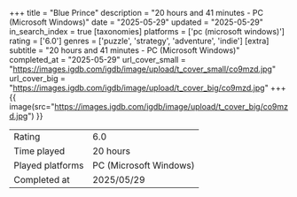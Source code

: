+++
title = "Blue Prince"
description = "20 hours and 41 minutes - PC (Microsoft Windows)"
date = "2025-05-29"
updated = "2025-05-29"
in_search_index = true
[taxonomies]
platforms = ['pc (microsoft windows)']
rating = ['6.0']
genres = ['puzzle', 'strategy', 'adventure', 'indie']
[extra]
subtitle = "20 hours and 41 minutes - PC (Microsoft Windows)"
completed_at = "2025-05-29"
url_cover_small = "https://images.igdb.com/igdb/image/upload/t_cover_small/co9mzd.jpg"
url_cover_big = "https://images.igdb.com/igdb/image/upload/t_cover_big/co9mzd.jpg"
+++
{{ image(src="https://images.igdb.com/igdb/image/upload/t_cover_big/co9mzd.jpg") }}

|              |            |
| ------------ | ---------- |
| Rating       | 6.0 |
| Time played  | 20 hours |
| Played platforms    | PC (Microsoft Windows) |
| Completed at | 2025/05/29 |

